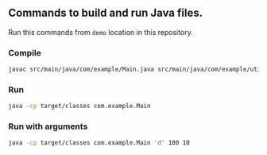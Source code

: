 ## Commands to build and run Java files.

Run this commands from `demo` location in this repository.

### Compile
```bash
javac src/main/java/com/example/Main.java src/main/java/com/example/utils/*.java -d target/classes/
```

### Run
```bash
java -cp target/classes com.example.Main
```

### Run with arguments
```bash
java -cp target/classes com.example.Main 'd' 100 10
```